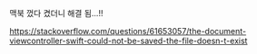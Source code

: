 맥북 껐다 켰더니 해결 됨...!!

https://stackoverflow.com/questions/61653057/the-document-viewcontroller-swift-could-not-be-saved-the-file-doesn-t-exist

